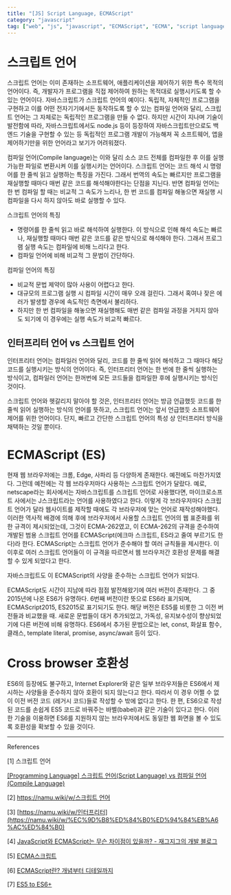 ```yaml
---
title: "[JS] Script Language, ECMAScript"
category: "javascript"
tag: ["web", "js", "javascript", "ECMAScript", "ECMA", "script language", "script", "ES6", "ES"]
---
```


# 스크립트 언어

스크립트 언어는 이미 존재하는 소프트웨어, 애플리케이션을 제어하기 위한 특수 목적의 언어이다. 즉, 개발자가 프로그램을 직접 제어하여 원하는 목적대로 실행시키도록 할 수 있는 언어이다. 자바스크립트가 스크립트 언어의 예이다. 독립적, 자체적인 프로그램을 구현하고 이를 어떤 전자기기에서든 동작하도록 할 수 있는 컴파일 언어와 달리, 스크립트 언어는 그 자체로는 독립적인 프로그램을 만들 수 없다. 하지만 시간이 지나며 기술이 발전함에 따라, 자바스크립트에서도 node.js 등이 등장하여 자바스크립트만으로도 백엔드 기술을 구현할 수 있는 등 독립적인 프로그램 개발이 가능해져 꼭 소프트웨어, 앱을 제어하기만을 위한 언어라고 보기가 어려워졌다. 

컴파일 언어(Compile language)는 이와 달리 소스 코드 전체를 컴파일한 후 이를 실행 가능한 파일로 변환시켜 이를 실행시키는 언어이다. 스크립트 언어는 코드 해석 시 명령어를 한 줄씩 읽고 실행하는 특징을 가진다. 그래서 번역의 속도는 빠르지만 프로그램을 재실행할 때마다 매번 같은 코드를 해석해야한다는 단점을 지닌다. 반면 컴파일 언어는 한 번 컴파일 할 때는 비교적 그 속도가 느리나, 한 번 코드를 컴파일 해놓으면 재실행 시 컴파일을 다시 하지 않아도 바로 실행할 수 있다. 

스크립트 언어의 특징

- 명령어를 한 줄씩 읽고 바로 해석하여 실행한다. 이 방식으로 인해 해석 속도는 빠르나, 재실행할 때마다 매번 같은 코드를 같은 방식으로 해석해야 한다. 그래서 프로그램 실행 속도는 컴파일에 비해 느리다고 한다.
- 컴파일 언어에 비해 비교적 그 문법이 간단하다.

컴파일 언어의 특징

- 비교적 문법 제약이 많아 사용이 어렵다고 한다.
- 대규모의 프로그램 실행 시 컴파일 시간이 매우 오래 걸린다. 그래서 혹여나 잦은 에러가 발생할 경우에 속도적인 측면에서 불리하다.
- 하지만 한 번 컴파일을 해놓으면 재실행해도 매번 같은 컴파일 과정을 거치지 않아도 되기에 이 경우에는 실행 속도가 비교적 빠르다.

## 인터프리터 언어 vs 스크립트 언어

인터프리터 언어는 컴파일러 언어와 달리, 코드를 한 줄씩 읽어 해석하고 그 때마다 해당 코드를 실행시키는 방식의 언어이다. 즉, 인터프리터 언어는 한 번에 한 줄씩 실행하는 방식이고, 컴파일러 언어는 한꺼번에 모든 코드들을 컴파일한 후에 실행시키는 방식인 것이다. 

스크립트 언어와 헷갈리지 말아야 할 것은, 인터프리터 언어는 방금 언급했듯 코드를 한 줄씩 읽어 실행하는 방식의 언어를 뜻하고, 스크립트 언어는 앞서 언급했듯 소프트웨어 제어를 위한 언어이다. 단지, 빠르고 간단한 스크립트 언어의 특성 상 인터프리터 방식을 채택하는 것일 뿐이다. 

# ECMAScript (ES)

현재 웹 브라우저에는 크롬, Edge, 사파리 등 다양하게 존재한다. 예전에도 마찬가지였다. 그런데 예전에는 각 웹 브라우저마다 사용하는 스크립트 언어가 달랐다. 예로, netscape라는 회사에서는 자바스크립트를 스크립트 언어로 사용했다면, 마이크로소프트 사에서는 J스크립트라는 언어를 사용하였다고 한다. 이렇게 각 브라우저마다 스크립트 언어가 달라 웹사이트를 제작할 때에도 각 브라우저에 맞는 언어로 재작성해야했다. 이러한 역사적 배경에 의해 후에 브라우저에서 사용할 스크립트 언어의 웹 표준화를 위한 규격이 제시되었는데, 그것이 ECMA-262였고, 이 ECMA-262의 규격을 준수하여 개발된 범용 스크립트 언어를 ECMAScript(에크마 스크립트, ES라고 줄여 부르기도 한다)라 한다. ECMAScript는 스크립트 언어가 준수해야 할 여러 규칙들을 제시한다. 이 이후로 여러 스크립트 언어들이 이 규격을 따르면서 웹 브라우저간 호환성 문제를 해결할 수 있게 되었다고 한다. 

자바스크립트도 이 ECMAScript의 사양을 준수하는 스크립트 언어가 되었다. 

ECMAScript도 시간이 지남에 따라 점점 발전해왔기에 여러 버전이 존재한다. 그 중 2015년에 나온 ES6가 유명하다. 6번째 버전이란 뜻으로 ES6라 표기되며, ECMAScript2015, ES2015로 표기되기도 한다. 해당 버전은 ES5를 비롯한 그 이전 버전들과 비교했을 때. 새로운 문법들이 대거 추가되었고, 가독성, 유지보수성이 향상되었기에 다른 버전에 비해 유명하다. ES6에서 추가된 문법으로는 let, const, 화살표 함수, 클래스, template literal, promise, async/await 등이 있다. 

# Cross browser 호환성

ES6의 등장에도 불구하고, Internet Explorer와 같은 일부 브라우저들은 ES6에서 제시하는 사양들을 준수하지 않아 호환이 되지 않는다고 한다. 따라서 이 경우 어쩔 수 없이 이전 버전 코드 (레거시 코드)들로 작성할 수 밖에 없다고 한다. 한 편, ES6으로 작성된 코드를 손쉽게 ES5 코드로 바꿔주는 바벨(babel)과 같은 기술이 있다고 한다. 이러한 기술을 이용하면 ES6를 지원하지 않는 브라우저에서도 동일한 웹 화면을 볼 수 있도록 호환성을 확보할 수 있을 것이다. 

---

References

[1] 스크립트 언어

[[Programming Language] 스크립트 언어(Script Language) vs 컴파일 언어(Compile Language)](https://well-made-codestory.tistory.com/30)

[2] [https://namu.wiki/w/스크립트 언어](https://namu.wiki/w/%EC%8A%A4%ED%81%AC%EB%A6%BD%ED%8A%B8%20%EC%96%B8%EC%96%B4)

[3] [https://namu.wiki/w/인터프리터](https://namu.wiki/w/%EC%9D%B8%ED%84%B0%ED%94%84%EB%A6%AC%ED%84%B0)

[4] [JavaScript와 ECMAScript는 무슨 차이점이 있을까? - 재그지그의 개발 블로그](https://wormwlrm.github.io/2018/10/03/What-is-the-difference-between-javascript-and-ecmascript.html)

[5]  [ECMA스크립트](https://ko.wikipedia.org/wiki/ECMA스크립트)

[6] [ECMAScript란? 개념부터 디테일까지](https://sumini.dev/til/006-ecmascript/)

[7] [ES5 to ES6+](https://ui.toast.com/fe-guide/ko_ES5-TO-ES6)